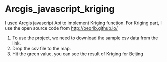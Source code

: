 # Arcgis_javascript_kriging
I used Arcgis javascript Api to implement Kriging function.
For Kriging part, I use the open source code from http://oeo4b.github.io/


1. To use the project, we need to download the sample csv data from the link.
2. Drop the csv file to the map.
3. Hit the green value, you can see the result of Kriging for Beijing


